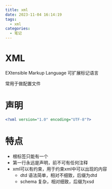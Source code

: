 ```yaml
---
title: xml
date: 2023-11-04 16:14:19
tags:
  - xml
categories:
  - 笔记
---
```


# XML

EXtensible Markup Language 可扩展标记语言

常用于做配置文件

# 声明

```xml
<?xml version="1.0" encoding="UTF-8"?>
```

# 特点

- 根标签只能有一个
- 第一行永远是声明，前不可有任何注释
- xml可以有约束，用于约束xml中可以出现的内容
    - dtd 语法简单，相对不细致，后缀为dtd
    - schema 复杂，相对细致，后缀为xsd